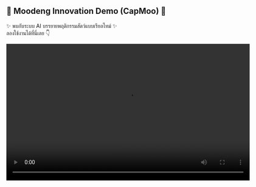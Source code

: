 ## 🚀 Moodeng Innovation Demo (CapMoo) 🦛

✨ พบกับระบบ AI บรรยายพฤติกรรมสัตว์แบบเรียลไทม์ ✨  
ลองใช้งานได้ที่นี่เลย 👇  

<video controls width="640" height="360">
  <source src="./Cap-Moo-Demo.mp4" type="video/mp4">
  Your browser doesn’t support the <code>&lt;video&gt;</code> tag.
</video>



